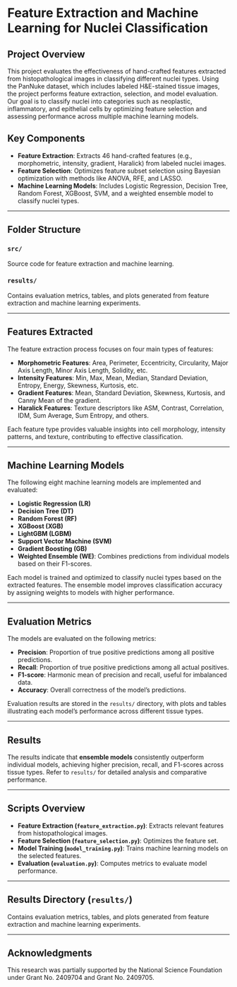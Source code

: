 # Feature Extraction and Machine Learning for Nuclei Classification

## Project Overview
This project evaluates the effectiveness of hand-crafted features extracted from histopathological images in classifying different nuclei types. Using the PanNuke dataset, which includes labeled H&E-stained tissue images, the project performs feature extraction, selection, and model evaluation. Our goal is to classify nuclei into categories such as neoplastic, inflammatory, and epithelial cells by optimizing feature selection and assessing performance across multiple machine learning models.

## Key Components
- **Feature Extraction**: Extracts 46 hand-crafted features (e.g., morphometric, intensity, gradient, Haralick) from labeled nuclei images.
- **Feature Selection**: Optimizes feature subset selection using Bayesian optimization with methods like ANOVA, RFE, and LASSO.
- **Machine Learning Models**: Includes Logistic Regression, Decision Tree, Random Forest, XGBoost, SVM, and a weighted ensemble model to classify nuclei types.

---

## Folder Structure

### `src/`
Source code for feature extraction and machine learning.

### `results/`
Contains evaluation metrics, tables, and plots generated from feature extraction and machine learning experiments.

---

## Features Extracted

The feature extraction process focuses on four main types of features:

- **Morphometric Features**: Area, Perimeter, Eccentricity, Circularity, Major Axis Length, Minor Axis Length, Solidity, etc.
- **Intensity Features**: Min, Max, Mean, Median, Standard Deviation, Entropy, Energy, Skewness, Kurtosis, etc.
- **Gradient Features**: Mean, Standard Deviation, Skewness, Kurtosis, and Canny Mean of the gradient.
- **Haralick Features**: Texture descriptors like ASM, Contrast, Correlation, IDM, Sum Average, Sum Entropy, and others.

Each feature type provides valuable insights into cell morphology, intensity patterns, and texture, contributing to effective classification.

---

## Machine Learning Models

The following eight machine learning models are implemented and evaluated:

- **Logistic Regression (LR)**
- **Decision Tree (DT)**
- **Random Forest (RF)**
- **XGBoost (XGB)**
- **LightGBM (LGBM)**
- **Support Vector Machine (SVM)**
- **Gradient Boosting (GB)**
- **Weighted Ensemble (WE)**: Combines predictions from individual models based on their F1-scores.

Each model is trained and optimized to classify nuclei types based on the extracted features. The ensemble model improves classification accuracy by assigning weights to models with higher performance.

---

## Evaluation Metrics

The models are evaluated on the following metrics:

- **Precision**: Proportion of true positive predictions among all positive predictions.
- **Recall**: Proportion of true positive predictions among all actual positives.
- **F1-score**: Harmonic mean of precision and recall, useful for imbalanced data.
- **Accuracy**: Overall correctness of the model’s predictions.

Evaluation results are stored in the `results/` directory, with plots and tables illustrating each model’s performance across different tissue types.

---

## Results

The results indicate that **ensemble models** consistently outperform individual models, achieving higher precision, recall, and F1-scores across tissue types. Refer to `results/` for detailed analysis and comparative performance.

---

## Scripts Overview

- **Feature Extraction (`feature_extraction.py`)**: Extracts relevant features from histopathological images.
- **Feature Selection (`feature_selection.py`)**: Optimizes the feature set.
- **Model Training (`model_training.py`)**: Trains machine learning models on the selected features.
- **Evaluation (`evaluation.py`)**: Computes metrics to evaluate model performance.

---

## Results Directory (`results/`)

Contains evaluation metrics, tables, and plots generated from feature extraction and machine learning experiments.

---

## Acknowledgments

This research was partially supported by the National Science Foundation under Grant No. 2409704 and Grant No. 2409705.
